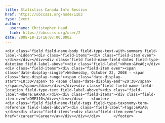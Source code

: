 ```yaml
---
title: Statistics Canada Info Session 
href: https://ubccsss.org/node/1103
type: Event
author:
  username: Christopher Head
  link: https://ubccsss.org/user/2
date: 2008-10-15T16:07:00.000Z
---
```



    <div class="field field-name-body field-type-text-with-summary field-label-hidden"><div class="field-items"><div class="field-item even"></div></div></div><div class="field field-name-field-dates field-type-datetime field-label-above"><div class="field-label">When:&#xA0;</div><div class="field-items"><div class="field-item even"><span class="date-display-single">Wednesday, October 22, 2008 - <span class="date-display-range"><span class="date-display-start">18:30</span> to <span class="date-display-end">20:30</span></span></span></div></div></div><div class="field field-name-field-location field-type-text field-label-above"><div class="field-label">Where:&#xA0;</div><div class="field-items"><div class="field-item even">DMP310</div></div></div>    <footer>
    <div class="field field-name-field-tags field-type-taxonomy-term-reference field-label-above"><div class="field-label">Tags:&#xA0;</div><div class="field-items"><div class="field-item even"><a href="/career">Career</a></div></div></div>      </footer>
    